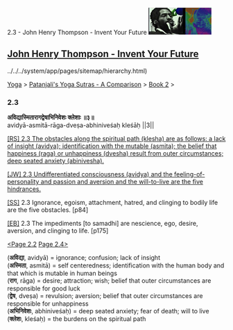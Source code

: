 2.3 - John Henry Thompson - Invent Your Future [![John Henry Thompson - Invent Your Future](../../../_/rsrc/1329567069254/config/customLogo.gif-revision=6.png)](../../../index.html)

[John Henry Thompson - Invent Your Future](../../../index.html)
---------------------------------------------------------------

../../../system/app/pages/sitemap/hierarchy.html)
    

[Yoga](../../../yoga.html)‎ > ‎[Patanjali's Yoga Sutras - A Comparison](../../patanjani.html)‎ > ‎[Book 2](../book-2.html)‎ > ‎

### 2.3

**अविद्यास्मितारागद्वेषाभिनिवेशः क्लेशाः ॥३॥**  
avidyā-asmitā-rāga-dveṣa-abhiniveśaḥ kleśāḥ ||3||  
  
  
[\[RS\] 2.3 The obstacles along the spiritual path (klesha) are as follows: a lack of insight (avidya); identification with the mutable (asmita); the belief that happiness (raga) or unhappiness (dvesha) result from outer circumstances; deep seated anxiety (abinivesha).](http://www.ashtangayoga.info/philosophy/yoga-sutra-patanjali/chapter-2/item/avidya-asmita-raga-dvesha-abhiniveshah-kleshah/)  
  
[\[JW\] 2.3 Undifferentiated consciousness (avidya) and the feeling-of-personality and passion and aversion and the will-to-live are the five hindrances.](http://books.google.com/books?id=YzFImjtOxUwC&pg=PA106&ci=162%2C196%2C742%2C73&source=bookclip)  
  
[\[SS\]](http://www.amazon.com/Yoga-Sutras-Patanjali-Commentary-Satchidananda/dp/0932040381) 2.3 Ignorance, egoism, attachment, hatred, and clinging to bodily life are the five obstacles. \[p84\]  
  
[\[EB\]](http://www.amazon.com/Yoga-Sutras-Patanjali-Translation-Commentary/dp/0865477361/ref=sr_1_1?ie=UTF8&s=books&qid=1250508322&sr=1-1) 2.3 The impediments \[to samadhi\] are nescience, ego, desire, aversion, and clinging to life. \[p175\]  
  
[<Page 2.2](202.html)  [Page 2.4>](24.html)  
  

(**अविद्या**, avidyā) = ignorance; confusion; lack of insight  
(**अस्मिता**, asmitā) = self centeredness; identification with the human body and that which is mutable in human beings  
(**राग**, rāga) = desire; attraction; wish; belief that outer circumstances are responsible for good luck  
(**द्वेष**, dveṣa) = revulsion; aversion; belief that outer circumstances are responsible for unhappiness  
(**अभिनिवेशः**, abhiniveśaḥ) = deep seated anxiety; fear of death; will to live  
(**क्लेशः**, kleśaḥ) = the burdens on the spiritual path

